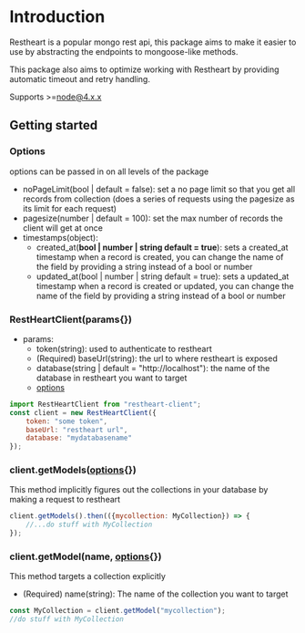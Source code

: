 # Introduction
Restheart is a popular mongo rest api, this package aims to make it easier to use by abstracting the endpoints to mongoose-like methods.

This package also aims to optimize working with Restheart by providing automatic timeout and retry handling.

Supports >=node@4.x.x

## Getting started
### Options
options can be passed in on all levels of the package
- noPageLimit(bool | default = false): set a no page limit so that you get all records from collection (does a series of requests using the pagesize as its limit for each request)
- pagesize(number | default = 100): set the max number of records the client will get at once
- timestamps(object):
    - created_at(**bool | number | string default = true**): sets a created_at timestamp when a record is created, you can change the name of the field by providing a string instead of a bool or number 
    - updated_at(bool | number | string default = true): sets a updated_at timestamp when a record is created or updated, you can change the name of the field by providing a string instead of a bool or number 

### RestHeartClient(params{})
- params:
    - token(string): used to authenticate to restheart
    - (Required) baseUrl(string): the url to where restheart is exposed
    - database(string | default = "http://localhost"): the name of the database in restheart you want to target
    - [options](#options)
```javascript
import RestHeartClient from "restheart-client";
const client = new RestHeartClient({
    token: "some token",
    baseUrl: "restheart url",
    database: "mydatabasename"
});
```

### client.getModels([options](#options){})
This method implicitly figures out the collections in your database by making a request to restheart
```javascript
client.getModels().then(({mycollection: MyCollection}) => {
    //...do stuff with MyCollection
}); 
```

### client.getModel(name, [options](#options){})
This method targets a collection explicitly
- (Required) name(string): The name of the collection you want to target
```javascript
const MyCollection = client.getModel("mycollection");
//do stuff with MyCollection
```


